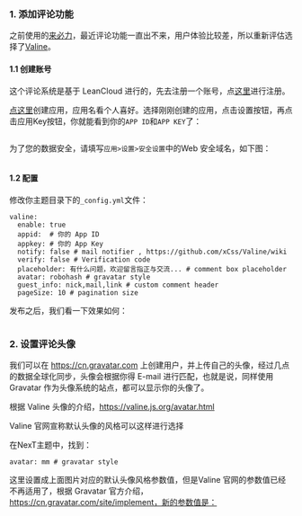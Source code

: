 

### 1. 添加评论功能

之前使用的[来必力](https://livere.com)，最近评论功能一直出不来，用户体验比较差，所以重新评估选择了[Valine](https://valine.js.org/)。

#### 1.1 创建账号

这个评论系统是基于 LeanCloud 进行的，先去注册一个账号，点[这里](https://leancloud.cn/)进行注册。

[点这里](https://leancloud.cn/dashboard/applist.html#/newapp)创建应用，应用名看个人喜好。选择刚刚创建的应用，点击设置按钮，再点击应用Key按钮，你就能看到你的`APP ID`和`APP KEY`了：

![]()

为了您的数据安全，请填写`应用>设置>安全设置`中的Web 安全域名，如下图：

![]()

#### 1.2 配置

修改你主题目录下的`_config.yml`文件：
```
valine:
  enable: true
  appid:  # 你的 App ID
  appkey: # 你的 App Key
  notify: false # mail notifier , https://github.com/xCss/Valine/wiki
  verify: false # Verification code
  placeholder: 有什么问题，欢迎留言指正与交流... # comment box placeholder
  avatar: robohash # gravatar style
  guest_info: nick,mail,link # custom comment header
  pageSize: 10 # pagination size
```
发布之后，我们看一下效果如何：

![]()


### 2. 设置评论头像

我们可以在 https://cn.gravatar.com 上创建用户，并上传自己的头像，经过几点的数据全球化同步，头像会根据你得 E-mail 进行匹配，也就是说，同样使用 Gravatar 作为头像系统的站点，都可以显示你的头像了。

根据 Valine 头像的介绍，https://valine.js.org/avatar.html

Valine 官网宣称默认头像的风格可以这样进行选择

在NexT主题中，找到：
```
avatar: mm # gravatar style
```

这里设置成上面图片对应的默认头像风格参数值，但是Valine 官网的参数值已经不再适用了，根据 Gravatar 官方介绍，https://cn.gravatar.com/site/implement，新的参数值是：
